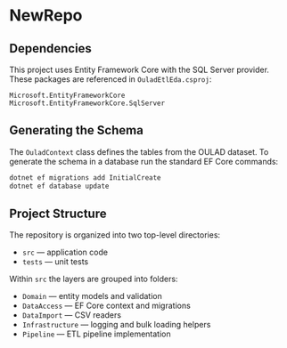 # NewRepo

## Dependencies

This project uses Entity Framework Core with the SQL Server provider. These
packages are referenced in `OuladEtlEda.csproj`:

```
Microsoft.EntityFrameworkCore
Microsoft.EntityFrameworkCore.SqlServer
```

## Generating the Schema

The `OuladContext` class defines the tables from the OULAD dataset. To generate
the schema in a database run the standard EF Core commands:

```bash
dotnet ef migrations add InitialCreate
dotnet ef database update
```

## Project Structure

The repository is organized into two top-level directories:

- `src` &mdash; application code
- `tests` &mdash; unit tests

Within `src` the layers are grouped into folders:

- `Domain` &mdash; entity models and validation
- `DataAccess` &mdash; EF Core context and migrations
- `DataImport` &mdash; CSV readers
- `Infrastructure` &mdash; logging and bulk loading helpers
- `Pipeline` &mdash; ETL pipeline implementation
